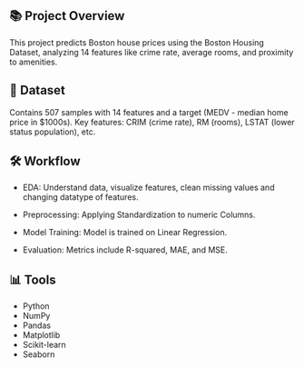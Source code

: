 ## 📚 Project Overview

This project predicts Boston house prices using the Boston Housing Dataset, analyzing 14 features like crime rate, average rooms, and proximity to amenities.

## 📂 Dataset

Contains 507 samples with 14 features and a target (MEDV - median home price in $1000s).
Key features: 
CRIM (crime rate), RM (rooms), LSTAT (lower status population), etc.



## 🛠 Workflow
- EDA: Understand data, visualize features, clean missing values and changing datatype of features.

- Preprocessing: Applying Standardization to numeric Columns.

- Model Training: Model is trained on Linear Regression.

- Evaluation: Metrics include R-squared, MAE, and MSE.

## 📊 Tools

- Python
- NumPy
- Pandas
- Matplotlib
- Scikit-learn 
- Seaborn

